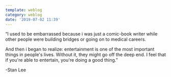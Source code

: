 ```yaml
---
template: weblog
category: weblog
date: '2019-07-02 11:39'
---
```

“I used to be embarrassed because i was just a comic-book writer while other people were building bridges or going on to medical careers.

And then i began to realize: entertainment is one of the most important things in people's lives. Without it, they might go off the deep end. I feel that if you're able to entertain, you're doing a good thing.”

\-Stan Lee
